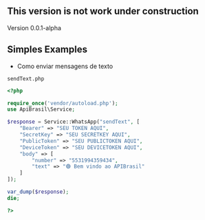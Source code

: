 ## This version is not work under construction
Version 0.0.1-alpha

## Simples Examples

- Como enviar mensagens de texto

```sendText.php```

```php
<?php

require_once('vendor/autoload.php');
use ApiBrasil\Service;

$response = Service::WhatsApp("sendText", [
    "Bearer" => "SEU TOKEN AQUI",
    "SecretKey" => "SEU SECRETKEY AQUI",
    "PublicToken" => "SEU PUBLICTOKEN AQUI", 
    "DeviceToken" => "SEU DEVICETOKEN AQUI",
    "body" => [
        "number" => "5531994359434",
        "text" => "🟢 Bem vindo ao APIBrasil"
    ]
]);

var_dump($response);
die;

?>
```